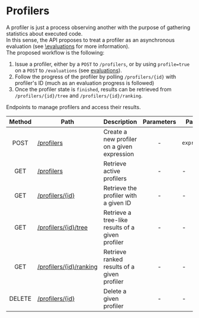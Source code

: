 # Profilers

A profiler is just a process observing another with the purpose of gathering statistics about executed code.\
In this sense, the API proposes to treat a profiler as an asynchronous evaluation (see [\evaluations](../evaluations/post.md#asyncrhonous-evaluations) for more information).\
The proposed workflow is the following:

1. Issue a profiler, either by a `POST` to `/profilers`, or by using `profile=true` on a `POST` to `/evaluations` (see [ evaluations](../evaluations/post.md)).
2. Follow the progress of the profiler by polling `/profilers/{id}` with profiler's ID (much as an evaluation progress is followed)
3. Once the profiler state is `finished`, results can be retrieved from `/profilers/{id}/tree` and `/profilers/{id}/ranking`.

Endpoints to manage profilers and access their results.

| Method | Path                                         | Description                                      | Parameters | Payload      |
| :----: | -------------------------------------------- | ------------------------------------------------ | :--------: | ------------ |
|  POST  | [/profilers](post.md)                        | Create a new profiler on a given expression      |     -      | `expression` |
|  GET   | [/profilers](get.md)                         | Retrieve active profilers                        |     -      | -            |
|  GET   | [/profilers/{id}](id/get.md)                 | Retrieve the profiler with a given ID            |     -      | -            |
|  GET   | [/profilers/{id}/tree](id/tree/get.md)       | Retrieve a tree-like results of a given profiler |     -      | -            |
|  GET   | [/profilers/{id}/ranking](id/ranking/get.md) | Retrieve ranked results of a given profiler      |     -      | -            |
| DELETE | [/profilers/{id}](id/delete.md)              | Delete a given profiler                          |     -      | -            |
